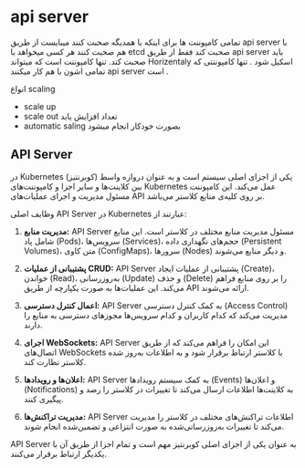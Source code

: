 # api server
تمامی کامپوننت ها برای اینکه با همدیگه صحبت کنند میبایست از طریق api server  با هم صحبت کنند
هر کسی میخواهد با etcd صحبت کند فقط از طریق api server باید صحبت کند.
تنها  کامپوننت است که میتواند Horizentaly اسکیل شود .
تنها کامپوننتی که تمامی اشون با هم کار میکنند api server است .

انواع scaling
- scale up 
- scale out تعداد افزایش یابد
- automatic saling بصورت خودکار انجام میشود



## API Server 
در Kubernetes (کوبرنتیز) یکی از اجزای اصلی سیستم است و به عنوان دروازه واسط بین کلاینت‌ها و سایر اجزا و کامپوننت‌های Kubernetes عمل می‌کند. این کامپوننت مسئول مدیریت و اجرای عملیات‌های API بر روی کلیه‌ی منابع کلاستر می‌باشد.

وظایف اصلی API Server در Kubernetes عبارتند از:

1. **مدیریت منابع:** API Server مسئول مدیریت منابع مختلف در کلاستر است. این منابع شامل پاد (Pods)، سرویس‌ها (Services)، حجم‌های نگهداری داده (Persistent Volumes)، متن کاوی (ConfigMaps)، سرورها (Nodes) و دیگر منابع می‌شوند.

2. **پشتیبانی از عملیات CRUD:** API Server پشتیبانی از عملیات ایجاد (Create)، خواندن (Read)، به‌روزرسانی (Update) و حذف (Delete) را بر روی منابع فراهم می‌کند. این عملیات‌ها به صورت یکپارچه از طریق API ارائه می‌شوند.

3. **اعمال کنترل دسترسی:** API Server به کمک کنترل دسترسی (Access Control) مدیریت می‌کند که کدام کاربران و کدام سرویس‌ها مجوزهای دسترسی به منابع را دارند.

4. **اجرای WebSockets:** API Server این امکان را فراهم می‌کند که از طریق اتصال‌های WebSockets با کلاستر ارتباط برقرار شود و به اطلاعات به‌روز شده کلاستر نظارت کند.

5. **اعلان‌ها و رویدادها:** API Server به کمک سیستم رویدادها (Events) و اعلان‌ها (Notifications) به کلاینت‌ها اطلاعات ارسال می‌کند تا تغییرات در کلاستر را رصد و پیگیری کنند.

6. **مدیریت تراکنش‌ها:** API Server اطلاعات تراکنش‌های مختلف در کلاستر را مدیریت می‌کند تا تغییرات به‌روزرسانی‌شده به صورت انتزاعی و تضمین‌شده انجام شوند.

API Server به عنوان یکی از اجزای اصلی کوبرنتیز مهم است و تمام اجزا از طریق آن با یکدیگر ارتباط برقرار می‌کنند.

